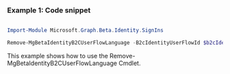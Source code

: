 ### Example 1: Code snippet

```powershell

Import-Module Microsoft.Graph.Beta.Identity.SignIns

Remove-MgBetaIdentityB2CUserFlowLanguage -B2cIdentityUserFlowId $b2cIdentityUserFlowId -UserFlowLanguageConfigurationId $userFlowLanguageConfigurationId

```
This example shows how to use the Remove-MgBetaIdentityB2CUserFlowLanguage Cmdlet.

